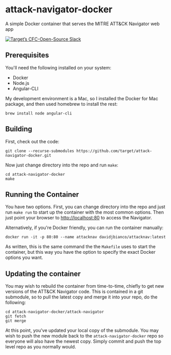 # attack-navigator-docker
A simple Docker container that serves the MITRE ATT&amp;CK Navigator web app

[![Target’s CFC-Open-Source Slack](https://cfc-slack-inv.herokuapp.com/badge.svg?colorA=155799&colorB=159953)](https://cfc-slack-inv.herokuapp.com/)

## Prerequisites

You'll need the following installed on your system:

* Docker
* Node.js
* Angular-CLI

My development environment is a Mac, so I installed the Docker for Mac package, and then used homebrew to install the rest:

    brew install node angular-cli

## Building

First, check out the code:

    git clone --recurse-submodules https://github.com/target/attack-navigator-docker.git

Now just change directory into the repo and run `make`:

    cd attack-navigator-docker
    make

## Running the Container

You have two options.  First, you can change directory into the repo and just run `make run` to start up the container with the most common options.  Then just point your browser to [http://localhost:80](http://localhost:80) to access the Navigator.

Alternatively, if you're Docker friendly, you can run the container manually:

    docker run -it -p 80:80 --name attacknav davidjbianco/attacknav:latest

As written, this is the same command the the `Makefile` uses to start the container, but this way you have the option to specify the exact Docker options you want.  

## Updating the container

You may wish to rebuild the container from time-to-time, chiefly to get new versions of the ATT&CK Navigator code.  This is contained in a git submodule, so to pull the latest copy and merge it into your repo, do the following:

    cd attack-navigator-docker/attack-navigator
    git fetch
    git merge

At this point, you've updated your local copy of the submodule.  You may wish to push the new module back to the `attack-navigator-docker` repo so everyone will also have the newest copy.  Simply commit and push the top level repo as you normally would.
